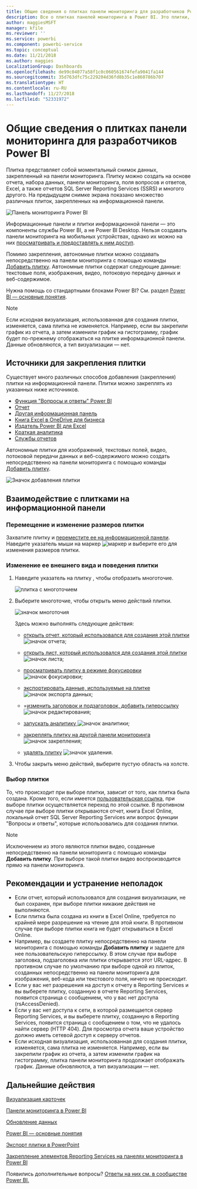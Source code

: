 ```yaml
---
title: Общие сведения о плитках панели мониторинга для разработчиков Power BI
description: Все о плитках панелей мониторинга в Power BI. Это плитки, созданные в отчетах SQL Server Reporting Services (SSRS).
author: maggiesMSFT
manager: kfile
ms.reviewer: ''
ms.service: powerbi
ms.component: powerbi-service
ms.topic: conceptual
ms.date: 11/21/2018
ms.author: maggies
LocalizationGroup: Dashboards
ms.openlocfilehash: de99c04077a58f1c0c060561674fefa9041fa144
ms.sourcegitcommit: 35d763dfc75c229204d36fd8b35c1e860786b707
ms.translationtype: HT
ms.contentlocale: ru-RU
ms.lasthandoff: 11/27/2018
ms.locfileid: "52331972"
---
```

# <a name="intro-to-dashboard-tiles-for-power-bi-designers"></a>Общие сведения о плитках панели мониторинга для разработчиков Power BI

Плитка представляет собой моментальный снимок данных, закрепленный на панели мониторинга. Плитку можно создать на основе отчета, набора данных, панели мониторинга, поля вопросов и ответов, Excel, а также отчетов SQL Server Reporting Services (SSRS) и многого другого.  На предыдущем снимке экрана показано множество различных плиток, закрепленных на информационной панели.

![Панель мониторинга Power BI](media/service-dashboard-tiles/power-bi-dashboard.png)

Информационные панели и плитки информационной панели — это компоненты службы Power BI, а не Power BI Desktop. Нельзя создавать панели мониторинга на мобильных устройствах, однако их можно на них [просматривать и предоставлять к ним доступ](mobile-apps-view-dashboard.md).

Помимо закрепления, автономные плитки можно создавать непосредственно на панели мониторинга с помощью команды [Добавить плитку](service-dashboard-add-widget.md). Автономные плитки содержат следующие данные: текстовые поля, изображения, видео, потоковую передачу данных и веб-содержимое.

Нужна помощь со стандартными блоками Power BI?  См. раздел [Power BI — основные понятия](service-basic-concepts.md).

> [!NOTE]
> Если исходная визуализация, использованная для создания плитки, изменяется, сама плитка не изменяется.  Например, если вы закрепили график из отчета, а затем изменили график на гистограмму, график будет по-прежнему отображаться на плитке информационной панели. Данные обновляются, а тип визуализации — нет.
> 
> 

## <a name="pin-a-tile-from"></a>Источники для закрепления плитки
Существует много различных способов добавления (закрепления) плитки на информационной панели. Плитки можно закреплять из указанных ниже источников.

* [Функция "Вопросы и ответы" Power BI](service-dashboard-pin-tile-from-q-and-a.md)
* [Отчет](service-dashboard-pin-tile-from-report.md)
* [Другая информационная панель](service-pin-tile-to-another-dashboard.md)
* [Книга Excel в OneDrive для бизнеса](service-dashboard-pin-tile-from-excel.md)
* [Издатель Power BI для Excel](publisher-for-excel.md)
* [Краткая аналитика](service-insights.md)
* [Службы отчетов](https://docs.microsoft.com/sql/reporting-services/pin-reporting-services-items-to-power-bi-dashboards)

Автономные плитки для изображений, текстовых полей, видео, потоковой передачи данных и веб-содержимого можно создать непосредственно на панели мониторинга с помощью команды [Добавить плитку](service-dashboard-add-widget.md).

  ![Значок добавления плитки](media/service-dashboard-tiles/add_widgetnew.png)

## <a name="interacting-with-tiles-on-a-dashboard"></a>Взаимодействие с плитками на информационной панели
### <a name="move-and-resize-a-tile"></a>Перемещение и изменение размеров плитки
Захватите плитку и [переместите ее на информационной панели](service-dashboard-edit-tile.md). Наведите указатель мыши на маркер ![маркер](media/service-dashboard-tiles/resize-handle.jpg) и выберите его для изменения размеров плитки.

### <a name="hover-over-a-tile-to-change-the-appearance-and-behavior"></a>Изменение ее внешнего вида и поведения плитки
1. Наведите указатель на плитку , чтобы отобразить многоточие.
   
    ![плитка с многоточием](media/service-dashboard-tiles/ellipses_new.png)
2. Выберите многоточие, чтобы открыть меню действий плитки.
   
    ![значок многоточия](media/service-dashboard-tiles/power-bi-tile-menu.png)
   
    Здесь можно выполнять следующие действия:
   
   * [открыть отчет, который использовался для создания этой плитки ](service-reports.md) ![значок отчета](media/service-dashboard-tiles/chart-icon.jpg);  
   
   * [открыть лист, который использовался для создания этой плитки ](service-reports.md) ![значок листа](media/service-dashboard-tiles/power-bi-open-worksheet.png);  
     
    * [просматривать плитку в режиме фокусировки ](service-focus-mode.md) ![значок фокусировки](media/service-dashboard-tiles/fullscreen-icon.jpg);  
     * [экспортировать данные, используемые на плитке](visuals/power-bi-visualization-export-data.md) ![значок экспорта данных](media/service-dashboard-tiles/export-icon.png);
     * =[изменить заголовок и подзаголовок, добавить гиперссылку](service-dashboard-edit-tile.md) ![значок редактирования](media/service-dashboard-tiles/pencil-icon.jpg);
     * [запускать аналитику ](service-insights.md) ![значок аналитики](media/service-dashboard-tiles/power-bi-insights.png);
     * [закреплять плитку на другой панели мониторинга ](service-pin-tile-to-another-dashboard.md)
       ![значок закрепления](media/service-dashboard-tiles/pin-icon.jpg);
     * [удалять плитку](service-dashboard-edit-tile.md)
     ![значок удаления](media/service-dashboard-tiles/trash-icon.png).
3. Чтобы закрыть меню действий, выберите пустую область на холсте.

### <a name="select-click-a-tile"></a>Выбор плитки
То, что происходит при выборе плитки, зависит от того, как плитка была создана. Кроме того, если имеется [пользовательская ссылка](service-dashboard-edit-tile.md), при выборе плитки осуществляется переход по этой ссылке. В противном случае при выборе плитки открываются отчет, книга Excel Online, локальный отчет SQL Server Reporting Services или вопрос функции "Вопросы и ответы", которые использовались для создания плитки.

> [!NOTE]
> Исключением из этого являются плитки видео, созданные непосредственно на панели мониторинга с помощью команды **Добавить плитку**. При выборе такой плитки видео воспроизводится прямо на панели мониторинга.   
> 
> 

## <a name="considerations-and-troubleshooting"></a>Рекомендации и устранение неполадок

* Если отчет, который использовался для создания визуализации, не был сохранен, при выборе плитки никакие действия не выполняются.
* Если плитка была создана из книги в Excel Online, требуется по крайней мере разрешение на чтение для этой книги. В противном случае при выборе плитки книга не будет открываться в Excel Online.
* Например, вы создаете плитку непосредственно на панели мониторинга с помощью команды **Добавить плитку** и задаете для нее пользовательскую гиперссылку. В этом случае при выборе заголовка, подзаголовка или плитки открывается этот URL-адрес. В противном случае по умолчанию при выборе одной из плиток, созданных непосредственно на панели мониторинга для изображения, веб-кода или текстового поля, ничего не происходит.
* Если у вас нет разрешения на доступ к отчету в Reporting Services и вы выберете плитку, созданную в отчете Reporting Services, появится страница с сообщением, что у вас нет доступа (rsAccessDenied).
* Если у вас нет доступа к сети, в которой размещается сервер Reporting Services, и вы выберете плитку, созданную в Reporting Services, появится страница с сообщением о том, что не удалось найти сервер (HTTP 404). Для просмотра отчета ваше устройство должно иметь сетевой доступ к серверу отчетов.
* Если исходная визуализация, использованная для создания плитки, изменяется, сама плитка не изменяется.  Например, если вы закрепили график из отчета, а затем изменили график на гистограмму, плитка панели мониторинга продолжает отображать график. Данные обновляются, а тип визуализации — нет.

## <a name="next-steps"></a>Дальнейшие действия
[Визуализация карточек](power-bi-visualization-card.md)

[Панели мониторинга в Power BI](service-dashboards.md)  

[Обновление данных](refresh-data.md)

[Power BI — основные понятия](service-basic-concepts.md)

[Экспорт плитки в PowerPoint](http://blogs.msdn.com/b/powerbidev/archive/2015/09/28/integrating-power-bi-tiles-into-office-documents.aspx)

[Закрепление элементов Reporting Services на панелях мониторинга в Power BI](https://msdn.microsoft.com/library/mt604784.aspx)

Появились дополнительные вопросы? [Ответы на них см. в сообществе Power BI.](http://community.powerbi.com/)

